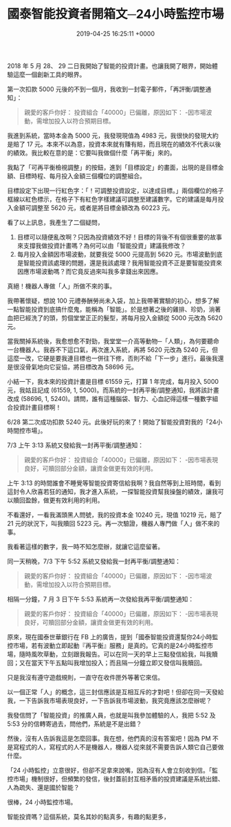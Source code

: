 ﻿---
layout: post
title: 國泰智能投資者開箱文─24小時監控市場
date: 2019-04-25 16:25:11 +0000
category: 評
tags: [金融商品, 意有所指]
---



2018 年 5 月 28、 29 二日我開始了智能的投資計畫。也讓我開了眼界，開始體驗這麼一個創新工具的眼界。

第一次扣款 5000 元後的不到一個月，我收到一封電子郵件，「再評衡/調整通知」：

> 親愛的客戶你好：
投資組合「40000」已偏離，原因如下：
-因市場波動，需增加投入以符合預期目標。

<!--more-->

我進到系統，當時本金為 5000 元，我發現現值為 4983 元，我很快的發現大約是賠了 17 元。本來不以為意，投資本來就有賺有賠，而且現在的績效不代表以後的績效。我比較在意的是：它要叫我做個什麼「再平衡」來的。

我點了「可再平衡檢視調整」的按鈕，進到「目標設定」的畫面，出現的是目標金額、目標時程、每月投入金額三個欄位的調整組合。

目標設定下出現一行紅色字：「！可調整投資設定，以達成目標。」兩個欄位的格子框線以紅色標示，在格子下有紅色字樣建議可調整至建議數字。它的建議是每月投入金額可調整至 5620 元，或者是將目標金額改為 60223 元。

看了以上訊息，我產生了二個疑問，

1. 目標可以隨便亂改啊？只因為投資績效不好！目標的背後不有個很重要的故事來支撐我做投資計畫嗎？為何可以由「智能投資」建議我修改？
1. 每月投入金額因市場波動，就要我從 5000 元提高到 5620 元。市場波動到底是智能投資該處理的問題，還是我該處理？我用智能投資不正是要智能投資來因應市場波動嗎？而它竟反過來叫我多拿錢出來因應。

真絕！機器人專做「人」所做不來的事。

我帶著懷疑，想說 100 元禮券酬勞尚未入袋，加上我帶著實驗的初心，想多了解一點智能投資到底搞什麼鬼，能稱為「智能」。於是想著之後的雞排、珍奶，淌著血把已經洗了的頭，剪個堂堂正正的髮型，將每月投入金額從 5000 元改為 5620 元。

當我關掉系統後，我愈想愈不對勁，我堂堂一介高等動物─「人類」，為何要聽命一台機器人。我吞不下這口氣，再次進入系統，再將 5620 元改為 5240 元，但這麼一改，它硬是要我連目標也一併往下修，否則不給「下一步」進行。最後我還是很沒骨氣地向它妥協，將目標改為 58696 元。

小結一下，我本來的投資計畫是目標 61559 元，打算 1 年完成，每月投入 5000 元，我姑且記成 (61559, 1, 5000)。而系統的一封再平衡/調整通知，我將該計畫改成 (58696, 1, 5240)。請問，誰有這種腦袋、智力、心血記得這樣一種數字組合投資計畫目標啊！

6/28 第二次成功扣款 5240 元。此後好玩的來了！開始了智能投資對我的「24小時間控市場」。

7/3 上午 3:13 系統又發給我一封再平衡/調整通知：

> 親愛的客戶你好：
投資組合「40000」已偏離，原因如下：
-因市場表現良好，可贖回部分金額，讓資金做更有效的利用。

上午 3:13 的時間誰會不睡覺等智能投資寄信給我啊？我自然等到上班時間，看到這封令人欣喜若狂的通知，我才進入系統，一探智能投資幫我操盤的績效，讓我可以贖回盈餘，做更有效利用的利用。

不看還好，一看我滿頭黑人問號，我的投資本金 10240 元，現值 10219 元，賠了 21 元的狀況下，叫我贖回 5223 元。再一次驗證，機器人專門做「人」做不來的事。

我看著這樣的數字，我一時不知怎麼辦，就讓它這麼留著。

同一天稍晚，7/3 下午 5:52 系統又發給我一封再平衡/調整通知：
> 親愛的客戶你好：
投資組合「40000」已偏離，原因如下：
-因市場波動，需增加投入以符合預期目標。

相隔一分鐘，7 月 3 日下午 5:53 系統再一次發給我再平衡/調整通知：

> 親愛的客戶你好：
投資組合「40000」已偏離，原因如下：
-因市場表現良好，可贖回部分金額，讓資金做更有效的利用。

原來，現在國泰世華銀行在 FB 上的廣告，提到「國泰智能投資還幫你24小時監控市場，若有波動立即起動『再平衡』服務」是真的。它真的是24小時監控市場，隨時風吹草動，立刻跟我報告。可以在同一天的早上三點發信給我，叫我贖回；又在當天下午五點叫我增加投入；而且隔一分鐘立即又發信叫我贖回。

只是我沒有遵守遊戲規則，一直守在收件匣外等著它來信。

以一個正常「人」的概念，這三封信應該是互相互斥的才對吧！但卻在同一天發給我，一下告訴我市場表現良好，一下告訴我市場波動，我究竟應該怎麼辦呢？

我發信問了「智能投資」的推廣人員，也就是叫我參加體驗的人，我把 5:52 及 5:53 分的信轉寄過去，問他們，系統是不是出錯？

然後，沒有人告訴我這是怎麼回事。我在想，他們真的沒有答案吧！因為 PM 不是寫程式的人，寫程式的人不是機器人，機器人從來就不需要告訴人類它自己要做什麼。

「24 小時監控」立意很好，但卻不足拿來說嘴，因為沒有人會立刻收到信。「監控市場」機制很好，但頻繁的發信，後封蓋前封互相矛盾的投資建議是系統出錯、人為疏失、還是國於智能？

很棒，24 小時監控市場。

智能投資嗎？這個系統，莫名其妙的點真多，有趣的點更多，